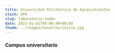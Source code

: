 ```yaml
---
title: Universidad Politécnica de Aguascalientes
stack: UPA
slug: laboratorio-redes
date: 2021-01-01T00:00:00+00:00
thumb: ../images/nosotros/inicio.jpg
---
```


### Campus universitario

